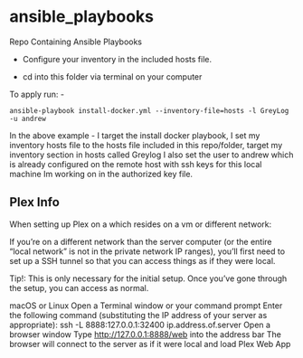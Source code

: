 # ansible_playbooks
Repo Containing Ansible Playbooks

* Configure your inventory in the included hosts file.

* cd into this folder via terminal on your computer

To apply run: -

```ansible-playbook install-docker.yml --inventory-file=hosts -l GreyLog -u andrew```

In the above example - I target the install docker playbook, I set my inventory hosts file to the hosts file included in this repo/folder, target my inventory section in hosts called Greylog
I also set the user to andrew which is already configured on the remote host with ssh keys for this local machine Im working on in the authorized key file.

## Plex Info ##
When setting up Plex on a which resides on a vm or different network:

If you’re on a different network than the server computer (or the entire “local network” is not in the private network IP ranges), you’ll first need to set up a SSH tunnel so that you can access things as if they were local.

Tip!: This is only necessary for the initial setup. Once you’ve gone through the setup, you can access as normal.

macOS or Linux
Open a Terminal window or your command prompt
Enter the following command (substituting the IP address of your server as appropriate):
ssh -L 8888:127.0.0.1:32400 ip.address.of.server
Open a browser window
Type http://127.0.0.1:8888/web into the address bar
The browser will connect to the server as if it were local and load Plex Web App
